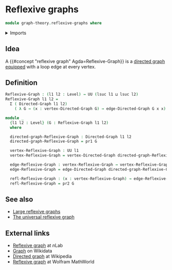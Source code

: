 # Reflexive graphs

```agda
module graph-theory.reflexive-graphs where
```

<details><summary>Imports</summary>

```agda
open import foundation.dependent-pair-types
open import foundation.universe-levels

open import graph-theory.directed-graphs
```

</details>

## Idea

A {{#concept "reflexive graph" Agda=Reflexive-Graph}} is a
[directed graph](graph-theory.directed-graphs.md)
[equipped](foundation.structure.md) with a loop edge at every vertex.

## Definition

```agda
Reflexive-Graph : (l1 l2 : Level) → UU (lsuc l1 ⊔ lsuc l2)
Reflexive-Graph l1 l2 =
  Σ ( Directed-Graph l1 l2)
    ( λ G → (x : vertex-Directed-Graph G) → edge-Directed-Graph G x x)

module _
  {l1 l2 : Level} (G : Reflexive-Graph l1 l2)
  where

  directed-graph-Reflexive-Graph : Directed-Graph l1 l2
  directed-graph-Reflexive-Graph = pr1 G

  vertex-Reflexive-Graph : UU l1
  vertex-Reflexive-Graph = vertex-Directed-Graph directed-graph-Reflexive-Graph

  edge-Reflexive-Graph : vertex-Reflexive-Graph → vertex-Reflexive-Graph → UU l2
  edge-Reflexive-Graph = edge-Directed-Graph directed-graph-Reflexive-Graph

  refl-Reflexive-Graph : (x : vertex-Reflexive-Graph) → edge-Reflexive-Graph x x
  refl-Reflexive-Graph = pr2 G
```

## See also

- [Large reflexive graphs](graph-theory.large-reflexive-graphs.md)
- [The universal reflexive graph](graph-theory.universal-reflexive-graph.md)

## External links

- [Reflexive graph](https://ncatlab.org/nlab/show/reflexive+graph) at $n$Lab
- [Graph](https://www.wikidata.org/entity/Q141488) on Wikidata
- [Directed graph](https://en.wikipedia.org/wiki/Directed_graph) at Wikipedia
- [Reflexive graph](https://mathworld.wolfram.com/ReflexiveGraph.html) at
  Wolfram MathWorld
